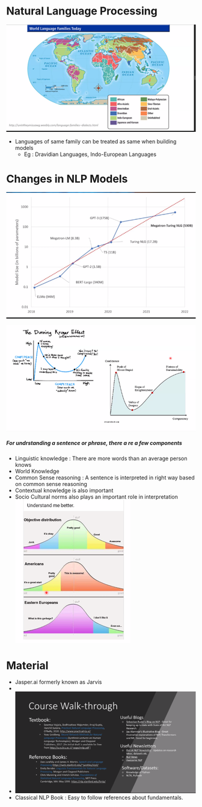 # Natural Language Processing

![](language_family.png)

- Languages of same family can be treated as same when building models
	- Eg : Dravidian Languages, Indo-European Languages

# Changes in NLP Models
![](history.png)

![](dke.png)

##### For undrstanding a sentence or phrase, there a re a few components
- Linguistic knowledge : There are more words than an average person knows
- World Knowledge
- Common Sense reasoning : A sentence is interpreted in right way based on common sense reasoning
- Contextual knowledge is also important
- Socio Cultural norms also plays an important role in interpretation
![](sc.png)


# Material 
- Jasper.ai formerly known as Jarvis
- 
- ![](references.png)
- Classical NLP Book : Easy to follow references about fundamentals. 


